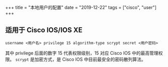+++
title = "本地用户的配置"
date = "2019-12-22"
tags = ["cisco", "user"]
+++

## 适用于 Cisco IOS/IOS XE

```console
username <用户名> privilege 15 algorithm-type scrypt secret <用户密码>
```

其中 privilege 后面的数字 15 代表权限级别，15 对应 Cisco IOS 中的最高管理权限。
`scrypt` 是加密方式，是 Cisco IOS 中目前最安全的密码散列算法。
